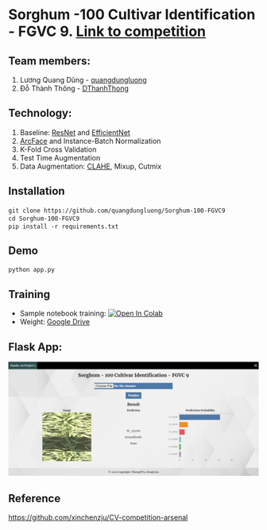 # Sorghum -100 Cultivar Identification - FGVC 9. [Link to competition](https://www.kaggle.com/competitions/sorghum-id-fgvc-9/overview)

## Team members:
1. Lương Quang Dũng - [quangdungluong](https://github.com/quangdungluong)
2. Đỗ Thành Thông - [DThanhThong](https://github.com/DThanhThong)

## Technology:
1. Baseline: [ResNet](https://arxiv.org/pdf/1512.03385.pdf) and [EfficientNet](https://arxiv.org/pdf/1905.11946.pdf)
2. [ArcFace](https://arxiv.org/pdf/1801.07698.pdf) and Instance-Batch Normalization
3. K-Fold Cross Validation
4. Test Time Augmentation
5. Data Augmentation: [CLAHE](https://albumentations.ai/docs/api_reference/augmentations/transforms/), Mixup, Cutmix

## Installation
```
git clone https://github.com/quangdungluong/Sorghum-100-FGVC9
cd Sorghum-100-FGVC9
pip install -r requirements.txt
```

## Demo
```
python app.py
```

## Training
- Sample notebook training:  [![Open In Colab](https://colab.research.google.com/assets/colab-badge.svg)](https://www.kaggle.com/lqdisme/sorghum-arcface-resnet50-ibna-1024x1024-fold-2)
- Weight: [Google Drive](https://drive.google.com/file/d/1VBY5XYuFDgl7Zt2iBUQ85hC7DfcdxN8d/view?usp=sharing)
## Flask App:
![](./data/demo/demo.PNG)

## Reference
https://github.com/xinchenzju/CV-competition-arsenal